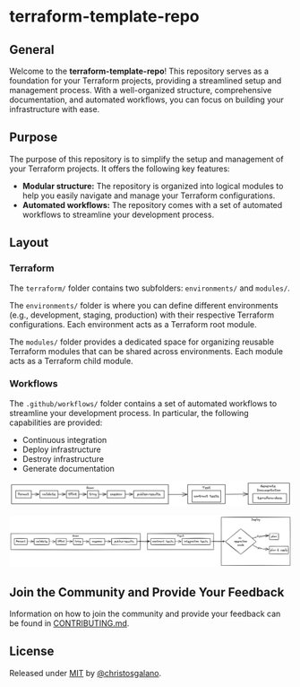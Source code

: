 # terraform-template-repo

## General

Welcome to the **terraform-template-repo**! This repository serves as a foundation for your Terraform projects, providing a streamlined setup and management process. With a well-organized structure, comprehensive documentation, and automated workflows, you can focus on building your infrastructure with ease.

## Purpose

The purpose of this repository is to simplify the setup and management of your Terraform projects. It offers the following key features:

- **Modular structure:** The repository is organized into logical modules to help you easily navigate and manage your Terraform configurations.
- **Automated workflows:** The repository comes with a set of automated workflows to streamline your development process.

## Layout

### Terraform

The `terraform/` folder contains two subfolders: `environments/` and `modules/`.

The `environments/` folder is where you can define different environments (e.g., development, staging, production) with their respective Terraform configurations. Each environment acts as a Terraform root module.

The `modules/` folder provides a dedicated space for organizing reusable Terraform modules that can be shared across environments. Each module acts as a Terraform child module.

### Workflows

The `.github/workflows/` folder contains a set of automated workflows to streamline your development process. In particular, the following capabilities are provided:

- Continuous integration
- Deploy infrastructure
- Destroy infrastructure
- Generate documentation

![ci](./assets/images/ci.png)

![deploy](./assets/images/deploy.png)

## Join the Community and Provide Your Feedback

Information on how to join the community and provide your feedback can be found in [CONTRIBUTING.md](/CONTRIBUTING.md).

## License

Released under [MIT](/LICENSE) by [@christosgalano](https://github.com/christosgalano).
